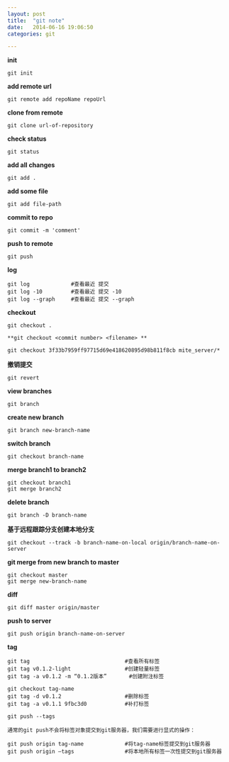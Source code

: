 ```yaml
---
layout: post
title:  "git note"
date:   2014-06-16 19:06:50
categories: git

---
```


**init**

	git init

**add remote url**

	git remote add repoName repoUrl

**clone from remote**

	git clone url-of-repository
	

**check status**

	git status

	
**add all changes**

	git add .
	
	
**add some file**

	git add file-path
	
	
**commit to repo**

	git commit -m 'comment'
	
**push to remote**

	git push 
	
**log**
	
	git log		 		#查看最近 提交
	git log -10 		#查看最近 提交 -10
	git log --graph 	#查看最近 提交 --graph
	
**checkout**
	
	git checkout .
	
`**git checkout <commit number> <filename> **`

	git checkout 3f33b7959ff97715d69e418620895d98b811f8cb mite_server/*
	
**撤销提交**
	
	git revert 
	
**view branches**
	
	git branch
	
**create new branch**
	
	git branch new-branch-name
	
**switch branch**
	
	git checkout branch-name
	
**merge  branch1 to branch2**
	
	git checkout branch1
	git merge branch2
	
**delete branch**

	git branch -D branch-name
	
**基于远程跟踪分支创建本地分支**

	git checkout --track -b branch-name-on-local origin/branch-name-on-server
	
**git merge from new branch to master**
	
	git checkout master
	git merge new-branch-name

**diff**
	
	git diff master origin/master
	
**push to server**

	git push origin branch-name-on-server

**tag**
	
	git tag	        		             #查看所有标签
	git tag v0.1.2-light   			     #创建轻量标签
	git tag -a v0.1.2 -m “0.1.2版本”   	 #创建附注标签
	
	git checkout tag-name
	git tag -d v0.1.2					 #删除标签
	git tag -a v0.1.1 9fbc3d0			 #补打标签
	
	git push --tags
	
`通常的git push不会将标签对象提交到git服务器，我们需要进行显式的操作：`
	
	git push origin tag-name			 #将tag-name标签提交到git服务器
	git push origin –tags				 #将本地所有标签一次性提交到git服务器